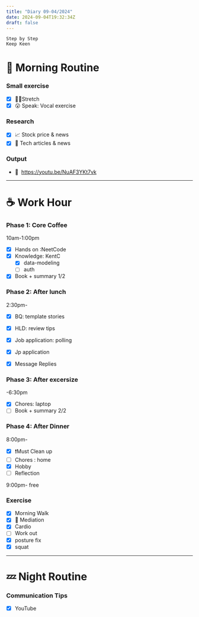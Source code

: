 ```yaml
---
title: "Diary 09-04/2024"  
date: 2024-09-04T19:32:34Z
draft: false
---
```


```tsx
Step by Step
Keep Keen
```

# 🍳 Morning Routine

### Small exercise

- [x]  🧎‍♀️Stretch
- [x]  😮 Speak: Vocal exercise

### Research

- [x]  📈 Stock price & news
- [x]  👾 Tech articles & news

### Output

- 🎥  https://youtu.be/NuAF3YKt7vk

---

# ☕ Work Hour

### Phase 1: Core Coffee

10am-1:00pm

- [x]  Hands on :NeetCode
- [x]  Knowledge: KentC
    - [x]  data-modeling
    - [ ]  auth
- [x]  Book + summary 1/2

### Phase 2: After lunch

2:30pm-

- [x]  BQ: template stories
- [x]  HLD: review tips

- [x]  Job application: polling
- [x]  Jp application
- [x]  Message Replies

### Phase 3: After excersize

-6:30pm

- [x]  Chores: laptop
- [ ]  Book + summary 2/2

### Phase 4: After Dinner

8:00pm-

- [x]  ❗Must Clean up
- [ ]  Chores : home
- [x]  Hobby
- [ ]  Reflection

9:00pm- free

### Exercise

- [x]  Morning Walk
- [x]  🧘 Mediation
- [x]  Cardio
- [ ]  Work out
- [x]  posture fix
- [x]  squat

---

# 💤 Night Routine

### Communication Tips

- [x]  YouTube